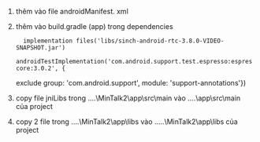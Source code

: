 1. thêm vào file androidManifest. xml
    
    <uses-permission android:name="android.permission.INTERNET" />
    <uses-permission android:name="android.permission.ACCESS_NETWORK_STATE" />
    <uses-permission android:name="android.permission.RECORD_AUDIO" />
    <uses-permission android:name="android.permission.CAMERA" />
    <uses-permission android:name="android.permission.READ_PHONE_STATE" /> 
    
  2. thêm vào build.gradle (app)  trong dependencies
  
           implementation files('libs/sinch-android-rtc-3.8.0-VIDEO-SNAPSHOT.jar')
           androidTestImplementation('com.android.support.test.espresso:espresso-core:3.0.2', {
        exclude group: 'com.android.support', module: 'support-annotations'})
        
        
   3. copy file jniLibs  trong  ....\MinTalk2\app\src\main   vào ....\app\src\main của project
   
   4. copy 2 file trong ....\MinTalk2\app\libs   vào .....\MinTalk2\app\libs của project
  

   
